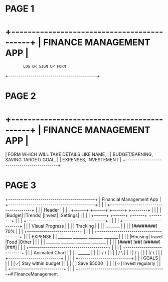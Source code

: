 # PAGE 1
 +-------------------------------------------+
 |         FINANCE MANAGEMENT APP            |
 =============================================
            LOG OR SIGN UP FORM
+--------------------------------------------+




# PAGE 2
 +-------------------------------------------+
 |         FINANCE MANAGEMENT APP            |
 =============================================
 | FORM WHICH WILL TAKE DETAILS LIKE NAME,   | 
 | BUDGET/EARNING, SAVING TARGET/ GOAL,      |
 | EXPENSES, INVESTEMENT                     |
+--------------------------------------------+          





# PAGE 3
   +-------------------------------------------+
|            Financial Management App       |
+-------------------------------------------+
|                                           |
| +---------------------------------------+ |
| |                  Header                | |
| | +------+ +------+ +------+ +--------+  | |
| | |Budget| |Trends| |Invest| |Settings|  | |
| | +------+ +------+ +------+ +--------+  | |
| +---------------------------------------+ |
|                                           |
| +--------------------------+              |
| |      Visual Progress     |              |
| |      Tracking            |              |
| |    _______               |              |
| |   [########]  70%        |              |
| +--------------------------+              |
|                                           |
| +---------------------------------------+ |
| |          EXPENSE 
| |   _______ _______ _______ _______      | |
| |  |Housing|Travel |Food   |Other  |     | |
| |   _______ _______ _______ _______      | |
| |    [####] [##]    [#####] [###]        | |
| +---------------------------------------+ |
|                                           |
| +--------------------------+              |
| |      Animated Chart      |              |
| |    ______                |              |
| |   /      \               |              |
| |  /        \              |              |
| | /          \             |              |
| |/            \            |              |
| +--------------------------+              |
|                                           |
| +--------------------------+              |
| |       GOALS              |              |
| | [✓] Stay within budget   |              |
| | [   ] Save $5000         |              |
| | [✓] Invest regularly     |              |
| +--------------------------+              |
|                                           |
+-------------------------------------------+#   F i n a n c e M a n a g e m e n t  
 